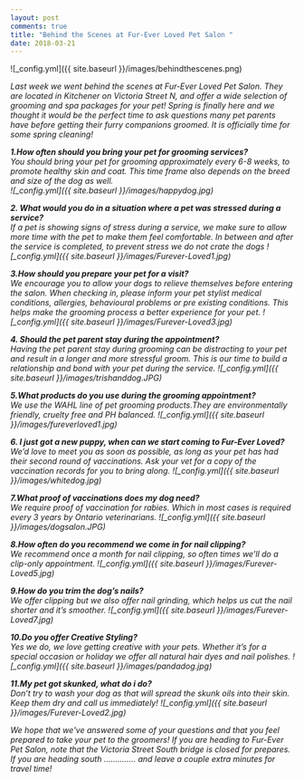 ```yaml
---
layout: post
comments: true
title: "Behind the Scenes at Fur-Ever Loved Pet Salon "
date: 2018-03-21
---
```

![_config.yml]({{ site.baseurl }}/images/behindthescenes.png)

<i>Last week we went behind the scenes at Fur-Ever Loved Pet Salon. They are located in Kitchener on Victoria Street N, and offer a wide selection of grooming and spa packages for your pet! Spring is finally here and we thought it would be the perfect time to ask questions many pet parents have before getting their furry companions groomed. It is officially time for some spring cleaning! <i>

**1.How often should you bring your pet for grooming services?**
<br>You should bring your pet for grooming approximately every 6-8 weeks, to promote healthy skin and coat. This time frame also depends on the breed and size of the dog as well. 
<br>![_config.yml]({{ site.baseurl }}/images/happydog.jpg)

**2. What would you do in a situation where a pet was stressed during a service?**
<br>If a pet is showing signs of stress during a service, we make sure to allow more time with the pet to make them feel comfortable. In between and after the service is completed, to prevent stress we do not crate the dogs
![_config.yml]({{ site.baseurl }}/images/Furever-Loved1.jpg)

**3.How should you prepare your pet for a visit?**
<br>We encourage you to allow your dogs to relieve themselves before entering the salon. When checking in, please inform your pet stylist medical conditions, allergies, behavioural problems or pre existing conditions. This helps make the grooming process a better experience for your pet. 
![_config.yml]({{ site.baseurl }}/images/Furever-Loved3.jpg)

**4. Should the pet parent stay during the appointment?**
<br>Having the pet parent stay during grooming can be distracting to your pet and result in a longer and more stressful groom. This is our time to build a relationship and bond with your pet during the service. 
![_config.yml]({{ site.baseurl }}/images/trishanddog.JPG)

**5.What products do you use during the grooming appointment?**
<br>We use the WAHL line of pet grooming products.They are environmentally friendly, cruelty free and PH balanced. 
![_config.yml]({{ site.baseurl }}/images/fureverloved1.jpg)

**6. I just got a new puppy, when can we start coming to Fur-Ever Loved?**
<br>We’d love to meet you as soon as possible, as long as your pet has had their second round of vaccinations. Ask your vet for a copy of the vaccination records for you to bring along. 
![_config.yml]({{ site.baseurl }}/images/whitedog.jpg)

**7.What proof of vaccinations does my dog need?**
<br>We require proof of vaccination for rabies. Which in most cases is required every 3 years by Ontario veterinarians. 
![_config.yml]({{ site.baseurl }}/images/dogsalon.JPG)

**8.How often do you recommend we come in for nail clipping?**
<br>We recommend once a month for nail clipping, so often times we’ll do a clip-only appointment. 
![_config.yml]({{ site.baseurl }}/images/Furever-Loved5.jpg)

**9.How do you trim the dog’s nails?**
<br>We offer clipping but we also offer nail grinding, which helps us cut the nail shorter and it’s smoother. 
![_config.yml]({{ site.baseurl }}/images/Furever-Loved7.jpg)

**10.Do you offer Creative Styling?**
<br>Yes we do, we love getting creative with your pets. Whether it’s for a special occasion or holiday we offer all natural hair dyes and nail polishes. 
![_config.yml]({{ site.baseurl }}/images/pandadog.jpg)

**11.My pet got skunked, what do i do?**
<br>Don’t try to wash your dog as that will spread the skunk oils into their skin. Keep them dry and call us immediately!
![_config.yml]({{ site.baseurl }}/images/Furever-Loved2.jpg)


We hope that we've answered some of your questions and that you feel prepared to take your pet to the groomers! If you are heading to Fur-Ever Pet Salon, note that the Victoria Street South bridge is closed for prepares. If you are heading south .............. and leave a couple extra minutes for travel time!






